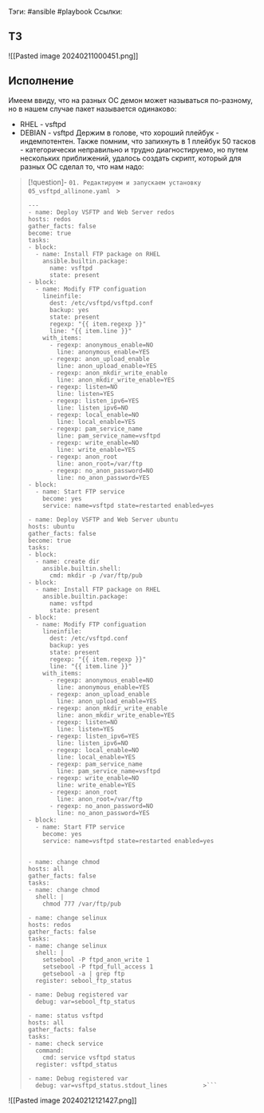 Тэги: #ansible #playbook
Ссылки: 

## ТЗ
![[Pasted image 20240211000451.png]]
## Исполнение
Имеем ввиду, что на разных ОС демон может называться по-разному, но в нашем случае пакет называется одинаково:
- RHEL - vsftpd
- DEBIAN - vsftpd
Держим в голове, что хороший плейбук - индемпотентен.
Также помним, что запихнуть в 1 плейбук 50 тасков - категорически неправильно и трудно диагностируемо, но путем нескольких приближений, удалось создать скрипт, который для разных ОС сделал то, что нам надо:

> [!question]- ```01. Редактируем и запускаем установку 05_vsftpd_allinone.yaml ``` >
>  ```
>---
>- name: Deploy VSFTP and Web Server redos
>  hosts: redos 
>  gather_facts: false
>  become: true
>  tasks:
>  - block:
>    - name: Install FTP package on RHEL
>      ansible.builtin.package:
>        name: vsftpd
>        state: present
>  - block:
>    - name: Modify FTP configuation
>      lineinfile:
>        dest: /etc/vsftpd/vsftpd.conf
>        backup: yes
>        state: present
>        regexp: "{{ item.regexp }}"
>        line: "{{ item.line }}"
>      with_items:
>        - regexp: anonymous_enable=NO
>          line: anonymous_enable=YES
>        - regexp: anon_upload_enable
>          line: anon_upload_enable=YES
>        - regexp: anon_mkdir_write_enable
>          line: anon_mkdir_write_enable=YES
>        - regexp: listen=NO
>          line: listen=YES
>        - regexp: listen_ipv6=YES
>          line: listen_ipv6=NO
>        - regexp: local_enable=NO
>          line: local_enable=YES
>        - regexp: pam_service_name
>          line: pam_service_name=vsftpd
>        - regexp: write_enable=NO
>          line: write_enable=YES
>        - regexp: anon_root
>          line: anon_root=/var/ftp
>        - regexp: no_anon_password=NO
>          line: no_anon_password=YES
>  - block:
>    - name: Start FTP service
>      become: yes
>      service: name=vsftpd state=restarted enabled=yes
>
>- name: Deploy VSFTP and Web Server ubuntu
>  hosts: ubuntu
>  gather_facts: false
>  become: true
>  tasks:
>  - block:
>    - name: create dir
>      ansible.builtin.shell:
>        cmd: mkdir -p /var/ftp/pub
>  - block:
>    - name: Install FTP package on RHEL
>      ansible.builtin.package:
>        name: vsftpd
>        state: present
>  - block:
>    - name: Modify FTP configuation
>      lineinfile:
>        dest: /etc/vsftpd.conf
>        backup: yes
>        state: present
>        regexp: "{{ item.regexp }}"
>        line: "{{ item.line }}"
>      with_items:
>        - regexp: anonymous_enable=NO
>          line: anonymous_enable=YES
>        - regexp: anon_upload_enable
>          line: anon_upload_enable=YES
>        - regexp: anon_mkdir_write_enable
>          line: anon_mkdir_write_enable=YES
>        - regexp: listen=NO
>          line: listen=YES
>        - regexp: listen_ipv6=YES
>          line: listen_ipv6=NO
>        - regexp: local_enable=NO
>          line: local_enable=YES
>        - regexp: pam_service_name
>          line: pam_service_name=vsftpd
>        - regexp: write_enable=NO
>          line: write_enable=YES
>        - regexp: anon_root
>          line: anon_root=/var/ftp
>        - regexp: no_anon_password=NO
>          line: no_anon_password=YES
>  - block:
>    - name: Start FTP service
>      become: yes
>      service: name=vsftpd state=restarted enabled=yes
>
>
>- name: change chmod
>  hosts: all
>  gather_facts: false
>  tasks:
>  - name: change chmod
>    shell: |
>      chmod 777 /var/ftp/pub
>
>- name: change selinux
>  hosts: redos
>  gather_facts: false
>  tasks:
>  - name: change selinux
>    shell: |
>      setsebool -P ftpd_anon_write 1
>      setsebool -P ftpd_full_access 1    
>      getsebool -a | grep ftp      
>    register: sebool_ftp_status
>
>  - name: Debug registered var
>    debug: var=sebool_ftp_status     
>
>- name: status vsftpd
>  hosts: all
>  gather_facts: false
>  tasks:
>  - name: check service
>    command:
>      cmd: service vsftpd status     
>    register: vsftpd_status
>
>  - name: Debug registered var
>    debug: var=vsftpd_status.stdout_lines          >```


![[Pasted image 20240212121427.png]]
